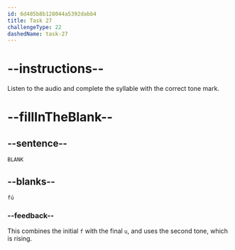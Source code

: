 ```yaml
---
id: 6d485b8b128044a5392dabb4
title: Task 27
challengeType: 22
dashedName: task-27
---
```


<!-- (Audio) A: fú -->

# --instructions--

Listen to the audio and complete the syllable with the correct tone mark.

# --fillInTheBlank--

## --sentence--

`BLANK`

## --blanks--

`fú`

### --feedback--

This combines the initial `f` with the final `u`, and uses the second tone, which is rising.
